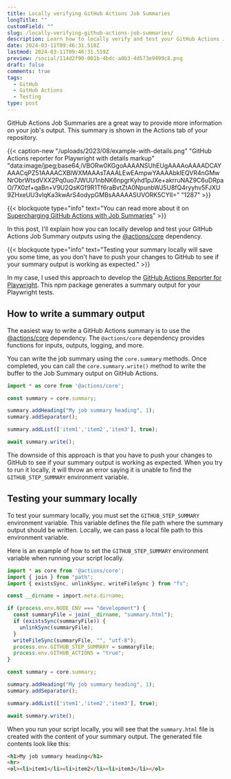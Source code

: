 ```yaml
---
title: Locally verifying GitHub Actions Job Summaries
longTitle: ""
customField: ""
slug: /locally-verifying-github-actions-job-summaries/
description: Learn how to locally verify and test your GitHub Actions Job Summaries with the help of @actions/core dependency. Save time by testing before pushing changes.
date: 2024-03-11T09:46:31.518Z
lastmod: 2024-03-11T09:46:31.519Z
preview: /social/114d2f90-001b-4bdc-a0b3-4d573e9499c8.png
draft: false
comments: true
tags:
  - GitHub
  - GitHub Actions
  - Testing
type: post
---
```


GitHub Actions Job Summaries are a great way to provide more information on your job's output. This summary is shown in the Actions tab of your repository.

{{< caption-new "/uploads/2023/08/example-with-details.png" "GitHub Actions reporter for Playwright with details markup"  "data:image/jpeg;base64,iVBORw0KGgoAAAANSUhEUgAAAAoAAAADCAYAAACqPZ51AAAACXBIWXMAAAsTAAALEwEAmpwYAAAAbklEQVR4nGMwNrObrWtsdVXX2Pq0uo7JWUU1nbNK6npgrKyhd1pJXe+akrruNAZ9C6uDRpaO/7X0zf+qaBn+V9U2QsKGf9R1Tf6raBvtZtA0NpunbWJ5U8fQ4ryyhv5FJXU9ZHxeUU3vlqKa3kwArS4odypGMBsAAAAASUVORK5CYII=" "1287" >}}

{{< blockquote type="info" text="You can read more about it on [Supercharging GitHub Actions with Job Summaries](https://github.blog/2022-05-09-supercharging-github-actions-with-job-summaries/)" >}}

In this post, I'll explain how you can locally develop and test your GitHub Actions Job Summary outputs using the [@actions/core](https://www.npmjs.com/package/@actions/core) dependency.

{{< blockquote type="info" text="Testing your summary locally will save you some time, as you don't have to push your changes to GitHub to see if your summary output is working as expected." >}}

In my case, I used this approach to develop the [GitHub Actions Reporter for Playwright](https://www.npmjs.com/package/@estruyf/github-actions-reporter). This npm package generates a summary output for your Playwright tests.

## How to write a summary output

The easiest way to write a GitHub Actions summary is to use the [@actions/core](https://www.npmjs.com/package/@actions/core) dependency. The `@actions/core` dependency provides functions for inputs, outputs, logging, and more.

You can write the job summary using the `core.summary` methods. Once completed, you can call the `core.summary.write()` method to write the buffer to the Job Summary output on GitHub Actions.

```typescript title="generateSummary.mjs | Summary sample"
import * as core from '@actions/core';

const summary = core.summary;

summary.addHeading("My job summary heading", 1);
summary.addSeparator();

summary.addList(['item1','item2','item3'], true);

await summary.write();
```

The downside of this approach is that you have to push your changes to GitHub to see if your summary output is working as expected. When you try to run it locally, it will throw an error saying it is unable to find the `GITHUB_STEP_SUMMARY` environment variable.

## Testing your summary locally

To test your summary locally, you must set the `GITHUB_STEP_SUMMARY` environment variable. This variable defines the file path where the summary output should be written. Locally, we can pass a local file path to this environment variable.

Here is an example of how to set the `GITHUB_STEP_SUMMARY` environment variable when running your script locally.

```typescript title="generateSummary.mjs | Local job summary testing"
import * as core from '@actions/core';
import { join } from "path";
import { existsSync, unlinkSync, writeFileSync } from "fs";

const __dirname = import.meta.dirname;

if (process.env.NODE_ENV === "development") {
  const summaryFile = join(__dirname, "summary.html");
  if (existsSync(summaryFile)) {
    unlinkSync(summaryFile);
  }
  writeFileSync(summaryFile, "", "utf-8");
  process.env.GITHUB_STEP_SUMMARY = summaryFile;
  process.env.GITHUB_ACTIONS = "true";
}

const summary = core.summary;

summary.addHeading("My job summary heading", 1);
summary.addSeparator();

summary.addList(['item1','item2','item3'], true);

await summary.write();
```

When you run your script locally, you will see that the `summary.html` file is created with the content of your summary output. The generated file contents look like this:

```html title="summary.html"
<h1>My job summary heading</h1>
<hr>
<ol><li>item1</li><li>item2</li><li>item3</li></ol>
```
